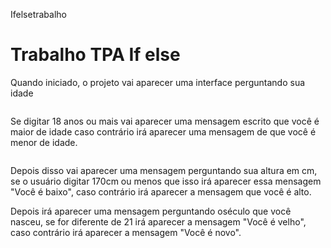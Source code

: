  Ifelsetrabalho
 <h1>Trabalho TPA If else</h1>
 <p>Quando iniciado, o projeto vai aparecer uma interface perguntando sua idade</p>
 <img src="C:\Users\dti\Downloads\Captura de tela 2025-08-08 134331.png" alt="">
 <p>Se digitar 18 anos ou mais vai aparecer uma mensagem escrito que você é maior de idade caso contrário irá aparecer uma mensagem de que você é menor de idade.</p>
<img src="" alt="">
 <p>Depois disso vai aparecer uma mensagem perguntando sua altura em cm, se o usuário digitar 170cm ou menos que isso irá aparecer essa mensagem "Você é baixo", caso contrário irá aparecer a mensagem que você é alto.
 <img src="" alt="">
 </p>Depois irá aparecer uma mensagem perguntando oséculo que você nasceu, se for diferente de 21 irá aparecer a mensagem "Você é velho", caso contrário irá aparecer a mensagem "Você é novo".
 <img src="" alt="">
 
